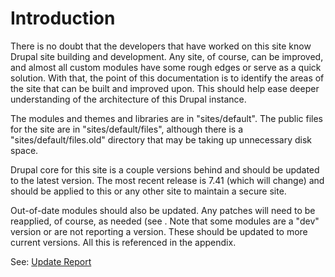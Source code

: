 Introduction
=======

There is no doubt that the developers that have worked on this site know Drupal site building and development. Any site, of course, can be improved, and almost all custom modules have some rough edges or serve as a quick solution. With that, the point of this documentation is to identify the areas of the site that can be built and improved upon. This should help ease deeper understanding of the architecture of this Drupal instance.

The modules and themes and libraries are in "sites/default". The public files for the site are in "sites/default/files", although there is a "sites/default/files.old" directory that may be taking up unnecessary disk space.

Drupal core for this site is a couple versions behind and should be updated to the latest version. The most recent release is 7.41 (which will change) and should be applied to this or any other site to maintain a secure site.

Out-of-date modules should also be updated. Any patches will need to be reapplied, of course, as needed (see . Note that some modules are a "dev" version or are not reporting a version. These should be updated to more current versions. All this is referenced in the appendix.

See: [Update Report](update_report.md)